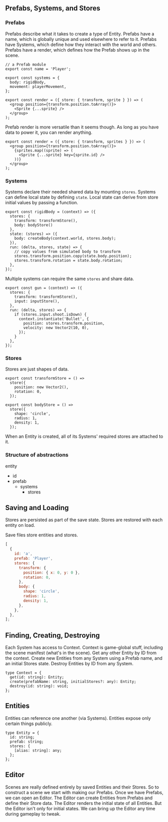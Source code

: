 ## Prefabs, Systems, and Stores

### Prefabs

Prefabs describe what it takes to create a type of Entity.
Prefabs have a name, which is globally unique and used elsewhere to refer to it.
Prefabs have Systems, which define how they interact with the world and others.
Prefabs have a render, which defines how the Prefab shows up in the scene.

```tsx
// a Prefab module
export const name = 'Player';

export const systems = {
  body: rigidBody,
  movement: playerMovement,
};

export const render = ({ store: { transform, sprite } }) => (
  <group position={transform.position.toArray()}>
    <Sprite {...sprite} />
  </group>
);
```

Prefab render is more versatile than it seems though.
As long as you have data to power it, you can render anything.

```tsx
export const render = ({ store: { transform, sprites } }) => (
  <group position={transform.position.toArray()}>
    {sprites.map((sprite) => (
      <Sprite {...sprite} key={sprite.id} />
    ))}
  </group>
);
```

### Systems

Systems declare their needed shared data by mounting `stores`.
Systems can define local state by defining `state`.
Local state can derive from store initial values by passing a function.

```tsx
export const rigidBody = (context) => ({
  stores: {
    transform: transformStore(),
    body: bodyStore()
  },
  state: (stores) => ({
    body: createBody(context.world, stores.body);
  }),
  run: (delta, stores, state) => {
    // copy values from simulated body to transform
    stores.transform.position.copy(state.body.position);
    stores.transform.rotation = state.body.rotation;
  },
});
```

Multiple systems can require the same `stores` and share data.

```tsx
export const gun = (context) => ({
  stores: {
    transform: transformStore(),
    input: inputStore(),
  },
  run: (delta, stores) => {
    if (stores.input.shoot.isDown) {
      context.instantiate('Bullet', {
        position: stores.transform.position,
        velocity: new Vector2(10, 0),
      });
    }
  },
});
```

### Stores

Stores are just shapes of data.

```tsx
export const transformStore = () =>
  store({
    position: new Vector2(),
    rotation: 0,
  });

export const bodyStore = () =>
  store({
    shape: 'circle',
    radius: 1,
    density: 1,
  });
```

When an Entity is created, all of its Systems' required stores are attached to it.

### Structure of abstractions

entity

- id
- prefab
  - systems
    - stores

## Saving and Loading

Stores are persisted as part of the save state.
Stores are restored with each entity on load.

Save files store entities and stores.

```js
[
  {
    id: 'a',
    prefab: 'Player',
    stores: {
      transform: {
        position: { x: 0, y: 0 },
        rotation: 0,
      },
      body: {
        shape: 'circle',
        radius: 1,
        density: 1,
      },
    },
  },
];
```

## Finding, Creating, Destroying

Each System has access to Context.
Context is game-global stuff, including the scene manifest (what's in the scene).
Get any other Entity by ID from the context.
Create new Entities from any System using a Prefab name, and an initial Stores state.
Destroy Entities by ID from any System.

```tsx
type Context = {
  get(id: string): Entity;
  create(prefabName: string, initialStores?: any): Entity;
  destroy(id: string): void;
};
```

## Entities

Entities can reference one another (via Systems).
Entities expose only certain things publicly.

```tsx
type Entity = {
  id: string;
  prefab: string;
  stores: {
    [alias: string]: any;
  };
};
```

## Editor

Scenes are really defined entirely by saved Entities and their Stores.
So to construct a scene we start with making our Prefabs.
Once we have Prefabs, we can open an Editor.
The Editor can create Entities from Prefabs and define their Store data.
The Editor renders the initial state of all Entities.
But the Editor isn't only for initial states.
We can bring up the Editor any time during gameplay to tweak.
